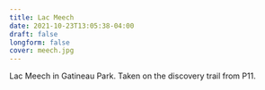 ```yaml
---
title: Lac Meech
date: 2021-10-23T13:05:38-04:00
draft: false
longform: false
cover: meech.jpg
---
```

Lac Meech in Gatineau Park. Taken on the discovery trail from P11.